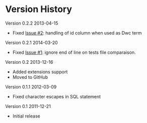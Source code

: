 Version History
===============
Version 0.2.2 2013-04-15
* Fixed [Issue #2](https://github.com/Canadensys/dwca2sql/issues/2): handling of id column when used as Dwc term

Version 0.2.1 2014-03-20
* Fixed [Issue #1](https://github.com/Canadensys/dwca2sql/issues/2): ignore end of line on tests file comparaison.

Version 0.2 2013-12-16
* Added extensions support
* Moved to GitHub

Version 0.1.1 2012-03-09
* Fixed character escapes in SQL statement

Version 0.1 2011-12-21
* Initial release